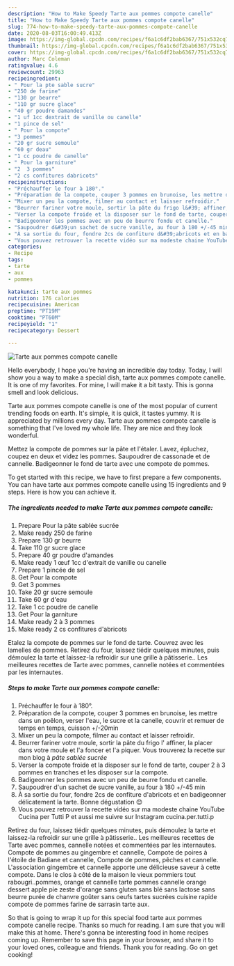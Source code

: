 ```yaml
---
description: "How to Make Speedy Tarte aux pommes compote canelle"
title: "How to Make Speedy Tarte aux pommes compote canelle"
slug: 774-how-to-make-speedy-tarte-aux-pommes-compote-canelle
date: 2020-08-03T16:00:49.413Z
image: https://img-global.cpcdn.com/recipes/f6a1c6df2bab6367/751x532cq70/tarte-aux-pommes-compote-canelle-photo-principale-de-la-recette.jpg
thumbnail: https://img-global.cpcdn.com/recipes/f6a1c6df2bab6367/751x532cq70/tarte-aux-pommes-compote-canelle-photo-principale-de-la-recette.jpg
cover: https://img-global.cpcdn.com/recipes/f6a1c6df2bab6367/751x532cq70/tarte-aux-pommes-compote-canelle-photo-principale-de-la-recette.jpg
author: Marc Coleman
ratingvalue: 4.6
reviewcount: 29963
recipeingredient:
- " Pour la pte sable sucre"
- "250 de farine"
- "130 gr beurre"
- "110 gr sucre glace"
- "40 gr poudre damandes"
- "1 uf 1cc dextrait de vanille ou canelle"
- "1 pince de sel"
- " Pour la compote"
- "3 pommes"
- "20 gr sucre semoule"
- "60 gr deau"
- "1 cc poudre de canelle"
- " Pour la garniture"
- "2  3 pommes"
- "2 cs confitures dabricots"
recipeinstructions:
- "Préchauffer le four à 180°."
- "Préparation de la compote, couper 3 pommes en brunoise, les mettre dans un poêlon, verser l&#39;eau, le sucre et la canelle, couvrir et remuer de temps en temps, cuisson +/-20min"
- "Mixer un peu la compote, filmer au contact et laisser refroidir."
- "Beurrer fariner votre moule, sortir la pâte du frigo l&#39; affiner, la placer dans votre moule et l&#39;a foncer et l&#39;a piquer. Vous trouverez la recette sur mon blog à *pâte sablée sucrée*"
- "Verser la compote froide et la disposer sur le fond de tarte, couper 2 à 3 pommes en tranches et les disposer sur la compote."
- "Badigeonner les pommes avec un peu de beurre fondu et canelle."
- "Saupoudrer d&#39;un sachet de sucre vanille, au four à 180 +/-45 min"
- "À sa sortie du four, fondre 2cs de confiture d&#39;abricots et en badigeonner délicatement la tarte. Bonne dégustation 😊"
- "Vous pouvez retrouver la recette vidéo sur ma modeste chaine YouTube Cucina per Tutti P et aussi me suivre sur Instagram cucina.per.tutti.p"
categories:
- Recipe
tags:
- tarte
- aux
- pommes

katakunci: tarte aux pommes 
nutrition: 176 calories
recipecuisine: American
preptime: "PT19M"
cooktime: "PT60M"
recipeyield: "1"
recipecategory: Dessert

---
```



![Tarte aux pommes compote canelle](https://img-global.cpcdn.com/recipes/f6a1c6df2bab6367/751x532cq70/tarte-aux-pommes-compote-canelle-photo-principale-de-la-recette.jpg)

Hello everybody, I hope you're having an incredible day today. Today, I will show you a way to make a special dish, tarte aux pommes compote canelle. It is one of my favorites. For mine, I will make it a bit tasty. This is gonna smell and look delicious.

Tarte aux pommes compote canelle is one of the most popular of current trending foods on earth. It's simple, it is quick, it tastes yummy. It is appreciated by millions every day. Tarte aux pommes compote canelle is something that I've loved my whole life. They are nice and they look wonderful.

Mettez la compote de pommes sur la pâte et l&#39;étaler. Lavez, épluchez, coupez en deux et videz les pommes. Saupoudrer de cassonade et de cannelle. Badigeonner le fond de tarte avec une compote de pommes.


To get started with this recipe, we have to first prepare a few components. You can have tarte aux pommes compote canelle using 15 ingredients and 9 steps. Here is how you can achieve it.

<!--inarticleads1-->

##### The ingredients needed to make Tarte aux pommes compote canelle:

1. Prepare  Pour la pâte sablée sucrée
1. Make ready 250 de farine
1. Prepare 130 gr beurre
1. Take 110 gr sucre glace
1. Prepare 40 gr poudre d&#39;amandes
1. Make ready 1 œuf 1cc d&#39;extrait de vanille ou canelle
1. Prepare 1 pincée de sel
1. Get  Pour la compote
1. Get 3 pommes
1. Take 20 gr sucre semoule
1. Take 60 gr d&#39;eau
1. Take 1 cc poudre de canelle
1. Get  Pour la garniture
1. Make ready 2 à 3 pommes
1. Make ready 2 cs confitures d&#39;abricots


Etalez la compote de pommes sur le fond de tarte. Couvrez avec les lamelles de pommes. Retirez du four, laissez tiédir quelques minutes, puis démoulez la tarte et laissez-la refroidir sur une grille à pâtisserie.. Les meilleures recettes de Tarte avec pommes, cannelle notées et commentées par les internautes. 

<!--inarticleads2-->

##### Steps to make Tarte aux pommes compote canelle:

1. Préchauffer le four à 180°.
1. Préparation de la compote, couper 3 pommes en brunoise, les mettre dans un poêlon, verser l&#39;eau, le sucre et la canelle, couvrir et remuer de temps en temps, cuisson +/-20min
1. Mixer un peu la compote, filmer au contact et laisser refroidir.
1. Beurrer fariner votre moule, sortir la pâte du frigo l&#39; affiner, la placer dans votre moule et l&#39;a foncer et l&#39;a piquer. Vous trouverez la recette sur mon blog à *pâte sablée sucrée*
1. Verser la compote froide et la disposer sur le fond de tarte, couper 2 à 3 pommes en tranches et les disposer sur la compote.
1. Badigeonner les pommes avec un peu de beurre fondu et canelle.
1. Saupoudrer d&#39;un sachet de sucre vanille, au four à 180 +/-45 min
1. À sa sortie du four, fondre 2cs de confiture d&#39;abricots et en badigeonner délicatement la tarte. Bonne dégustation 😊
1. Vous pouvez retrouver la recette vidéo sur ma modeste chaine YouTube Cucina per Tutti P et aussi me suivre sur Instagram cucina.per.tutti.p


Retirez du four, laissez tiédir quelques minutes, puis démoulez la tarte et laissez-la refroidir sur une grille à pâtisserie.. Les meilleures recettes de Tarte avec pommes, cannelle notées et commentées par les internautes. Compote de pommes au gingembre et cannelle, Compote de poires à l&#39;étoile de Badiane et cannelle, Compote de pommes, pêches et cannelle. L&#39;association gingembre et cannelle apporte une délicieuse saveur à cette compote. Dans le clos à côté de la maison le vieux pommiers tout rabougri..pommes, orange et cannelle tarte pommes cannelle orange dessert apple pie zeste d&#39;orange sans gluten sans blé sans lactose sans beurre purée de chanvre goûter sans oeufs tartes sucrées cuisine rapide compote de pommes farine de sarrasin tarte aux. 

So that is going to wrap it up for this special food tarte aux pommes compote canelle recipe. Thanks so much for reading. I am sure that you will make this at home. There's gonna be interesting food in home recipes coming up. Remember to save this page in your browser, and share it to your loved ones, colleague and friends. Thank you for reading. Go on get cooking!
